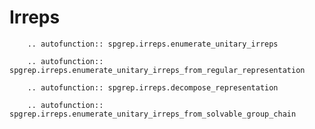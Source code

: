 # Irreps

```{eval-rst}
    .. autofunction:: spgrep.irreps.enumerate_unitary_irreps
```

```{eval-rst}
    .. autofunction:: spgrep.irreps.enumerate_unitary_irreps_from_regular_representation
```

```{eval-rst}
    .. autofunction:: spgrep.irreps.decompose_representation
```

```{eval-rst}
    .. autofunction:: spgrep.irreps.enumerate_unitary_irreps_from_solvable_group_chain
```
